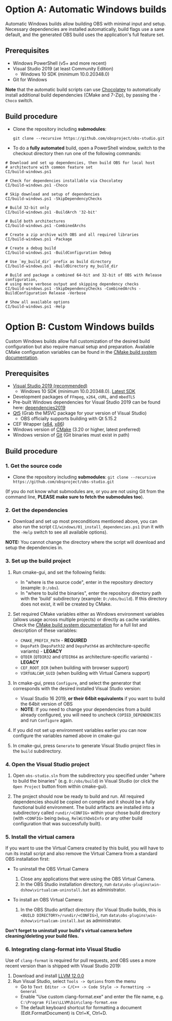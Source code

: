 # Option A: Automatic Windows builds

Automatic Windows builds allow building OBS with minimal input and setup. Necessary dependencies are installed automatically, build flags use a sane default, and the generated OBS build uses the application's full feature set.

## Prerequisites

* Windows PowerShell (v5+ and more recent)
* Visual Studio 2019 (at least Community Edition)
  * Windows 10 SDK (minimum 10.0.20348.0)
* Git for Windows

**Note** that the automatic build scripts can use [Chocolatey](https://chocolatey.org) to automatically install additional build dependencies (CMake and 7-Zip), by passing the `-Choco` switch.

## Build procedure

* Clone the repository including **submodules**:

    `git clone --recursive https://github.com/obsproject/obs-studio.git`

* To do a **fully automated** build, open a PowerShell window, switch to the checkout directory then run one of the following commands:

```
# Download and set up dependencies, then build OBS for local host 
# architecture with common feature set
CI/build-windows.ps1

# Check for dependencies installable via Chocolatey
CI/build-windows.ps1 -Choco

# Skip download and setup of dependencies
CI/build-windows.ps1 -SkipDependencyChecks

# Build 32-bit only
CI/build-windows.ps1 -BuildArch '32-bit'

# Build both architectures
CI/build-windows.ps1 -CombinedArchs

# Create a zip archive with OBS and all required libraries
CI/build-windows.ps1 -Package

# Create a debug build
CI/build-windows.ps1 -BuildConfiguration Debug

# Use `my_build_dir` prefix as build directory
CI/build-windows.ps1 -BuildDirectory my_build_dir

# Build and package a combined 64-bit and 32-bit of OBS with Release configuration, 
# using more verbose output and skipping dependency checks
CI/build-windows.ps1 -SkipDependencyChecks -CombinedArchs -BuildConfiguration Release -Verbose

# Show all available options
CI/build-windows.ps1 -Help
```

# Option B: Custom Windows builds

Custom Windows builds allow full customization of the desired build configuration but also require manual setup and preparation. Available CMake configuration variables can be found in the [CMake build system documentation](https://github.com/obsproject/obs-studio/wiki/building-obs-studio#cmake).

## Prerequisites

* [Visual Studio 2019 (recommended)](https://visualstudio.microsoft.com/vs/)
  * Windows 10 SDK (minimum 10.0.20348.0). [Latest SDK](https://developer.microsoft.com/en-us/windows/downloads/windows-10-sdk/)
* Development packages of `FFmpeg`, `x264`, `cURL`, and `mbedTLS`
* Pre-built Windows dependencies for Visual Studio 2019 can be found here: [dependencies2019](https://obsproject.com/downloads/dependencies2019.zip)
* [Qt5](http://www.qt.io/) (Grab the MSVC package for your version of Visual Studio)
  * OBS officially supports building with Qt 5.15.2
* CEF Wrapper ([x64](https://cdn-fastly.obsproject.com/downloads/cef_binary_4638_windows_x64.zip), [x86](https://cdn-fastly.obsproject.com/downloads/cef_binary_4638_windows_x86.zip))
* Windows version of [CMake](http://www.cmake.org/) (3.20 or higher, latest preferred)
* Windows version of [Git](https://git-scm.com/download/win) (Git binaries must exist in path)

## Build procedure

### 1. Get the source code

* Clone the repository including **submodules**: `git clone --recursive https://github.com/obsproject/obs-studio.git`

(If you do not know what submodules are, or you are not using Git from the command line, **PLEASE make sure to fetch the submodules too**).

### 2. Get the dependencies

* Download and set up most preconditions mentioned above, you can also run the script `CI/windows/01_install_dependencies.ps1` (run it with the `-Help` switch to see all available options). 

**NOTE:** You cannot change the directory where the script will download and setup the dependencies in.

### 3. Set up the build project

1. Run cmake-gui, and set the following fields:
    * In "where is the source code", enter in the repository directory (example: `D:/obs`).
    * In "where to build the binaries", enter the repository directory path with the 'build' subdirectory (example: `D:/obs/build`). If this directory does not exist, it will be created by CMake.

2. Set required CMake variables either as Windows environment variables (allows usage across multiple projects) or directly as cache variables. Check the [CMake build system documentation](https://github.com/obsproject/obs-studio/wiki/Building-OBS-Studio#cmake) for a full list and description of these variables:
    * `CMAKE_PREFIX_PATH` - **REQUIRED** 
    * `DepsPath` (`DepsPath32` and `DepsPath64` as architecture-specific variants) - **LEGACY** 
    * `QTDIR` (`QTDIR32` and `QTDIR64` as architecture-specific variants) - **LEGACY** 
    * `CEF_ROOT_DIR` (when building with browser support)
    * `VIRTUALCAM_GUID` (when building with Virtual Camera support)

3. In cmake-gui, press `Configure`, and select the generator that corresponds with the desired installed Visual Studio version:
    * Visual Studio 16 2019, **or their 64bit equivalents** if you want to build the 64bit version of OBS
    * **NOTE**: If you need to change your dependencies from a build already configured, you will need to uncheck `COPIED_DEPENDENCIES` and run `Configure` again.

4. If you did not set up environment variables earlier you can now configure the variables named above in cmake-gui

5. In cmake-gui, press `Generate` to generate Visual Studio project files in the `build` subdirectory.

### 4. Open the Visual Studio project

1. Open `obs-studio.sln` from the subdirectory you specified under "where to build the binaries" (e.g. `D:/obs/build`) in Visual Studio (or click the `Open Project` button from within cmake-gui).

2. The project should now be ready to build and run. All required dependencies should be copied on compile and it should be a fully functional build environment. The build artifacts are installed into a subdirectory called `rundir/<CONFIG>` within your chose build directory (with `<CONFIG>` being `Debug`, `RelWithDebInfo` or any other build configuration that was successfully built). 

### 5. Install the virtual camera

If you want to use the Virtual Camera created by this build, you will have to run its install script and also remove the Virtual Camera from a standard OBS installation first:

* To uninstall the OBS Virtual Camera
    1. Close any applications that were using the OBS Virtual Camera.
    2. In the OBS Studio installation directory, run `data\obs-plugins\win-dshow\virtualcam-uninstall.bat` as administrator.

* To install an OBS Virtual Camera:

    1. In the OBS Studio artifact directory (for Visual Studio builds, this is `<BUILD DIRECTORY>/rundir/<CONFIG>`), run `data\obs-plugins\win-dshow\virtualcam-install.bat` as administrator.

**Don't forget to uninstall your build's virtual camera before cleaning/deleting your build files.**

### 6. Integrating clang-format into Visual Studio

Use of `clang-format` is required for pull requests, and OBS uses a more recent version than is shipped with Visual Studio 2019:

1. Download and install [LLVM 12.0.0](http://releases.llvm.org/)
2. Run Visual Studio, select `Tools -> Options` from the menu
    * Go to `Text Editor -> C/C++ -> Code Style -> Formatting -> General`
    * Enable "Use custom clang-format.exe" and enter the file name, e.g. `C:\Program Files\LLVM\bin\clang-format.exe`
    * The default keyboard shortcut for formatting a document (Edit.FormatDocument) is Ctrl+K, Ctrl+D.